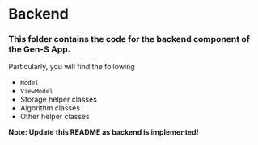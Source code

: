 # Backend

### This folder contains the code for the backend component of the Gen-S App.

Particularly, you will find the following
* `Model`
* `ViewModel`
* Storage helper classes
* Algorithm classes
* Other helper classes

**Note: Update this README as backend is implemented!**